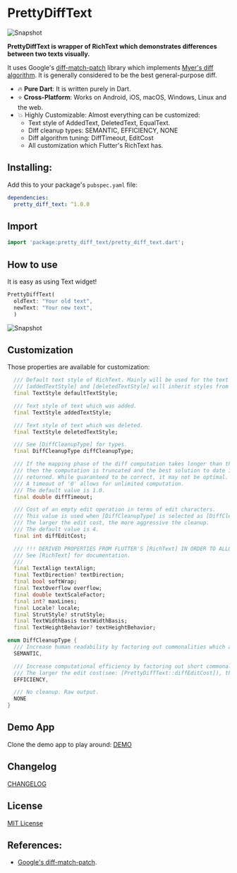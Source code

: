 # PrettyDiffText
![Snapshot](https://i.imgur.com/cIUnaLpl.png)

**PrettyDiffText is wrapper of RichText which demonstrates differences between two texts visually.**

It uses Google's [diff-match-patch](https://github.com/google/diff-match-patch) library which implements [Myer's diff algorithm](https://neil.fraser.name/writing/diff/myers.pdf). It is generally considered to be the best general-purpose diff.

- :fire: **Pure Dart**: It is written purely in Dart.
- :star: **Cross-Platform**: Works on Android, iOS, macOS, Windows, Linux and the web.
- :boom: Highly Customizable: Almost everything can be customized:
  - Text style of AddedText, DeletedText, EqualText.
  - Diff cleanup types: SEMANTIC, EFFICIENCY, NONE
  - Diff algorithm tuning: DiffTimeout, EditCost
  - All customization which Flutter's RichText has.

## Installing:
Add this to your package's `pubspec.yaml` file:

```yaml
dependencies:
  pretty_diff_text: ^1.0.0
```

## Import

```dart
import 'package:pretty_diff_text/pretty_diff_text.dart';
```

## How to use
It is easy as using Text widget!
```dart
PrettyDiffText(
  oldText: "Your old text",
  newText: "Your new text",
  )
```
![Snapshot](https://i.imgur.com/fGNXMYSl.png)

## Customization
Those properties are available for customization:
```dart
  /// Default text style of RichText. Mainly will be used for the text which did not change.
  /// [addedTextStyle] and [deletedTextStyle] will inherit styles from it.
  final TextStyle defaultTextStyle;

  /// Text style of text which was added.
  final TextStyle addedTextStyle;

  /// Text style of text which was deleted.
  final TextStyle deletedTextStyle;

  /// See [DiffCleanupType] for types.
  final DiffCleanupType diffCleanupType;

  /// If the mapping phase of the diff computation takes longer than this,
  /// then the computation is truncated and the best solution to date is
  /// returned. While guaranteed to be correct, it may not be optimal.
  /// A timeout of '0' allows for unlimited computation.
  /// The default value is 1.0.
  final double diffTimeout;

  /// Cost of an empty edit operation in terms of edit characters.
  /// This value is used when [DiffCleanupType] is selected as [DiffCleanupType.EFFICIENCY]
  /// The larger the edit cost, the more aggressive the cleanup.
  /// The default value is 4.
  final int diffEditCost;

  /// !!! DERIVED PROPERTIES FROM FLUTTER'S [RichText] IN ORDER TO ALLOW CUSTOMIZABILITY !!!
  /// See [RichText] for documentation.
  ///
  final TextAlign textAlign;
  final TextDirection? textDirection;
  final bool softWrap;
  final TextOverflow overflow;
  final double textScaleFactor;
  final int? maxLines;
  final Locale? locale;
  final StrutStyle? strutStyle;
  final TextWidthBasis textWidthBasis;
  final TextHeightBehavior? textHeightBehavior;
```

```dart
enum DiffCleanupType {
  /// Increase human readability by factoring out commonalities which are likely to be coincidental.
  SEMANTIC,

  /// Increase computational efficiency by factoring out short commonalities which are not worth the overhead.
  /// The larger the edit cost(see: [PrettyDiffText::diffEditCost]), the more aggressive the cleanup.
  EFFICIENCY,

  /// No cleanup. Raw output.
  NONE
}
```

## Demo App
Clone the demo app to play around: [DEMO](./example)

## Changelog

[CHANGELOG](./CHANGELOG.md)

## License

[MIT License](./LICENSE)

## References:
- [Google's diff-match-patch](https://github.com/google/diff-match-patch).
